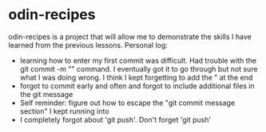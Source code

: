 # odin-recipes
odin-recipes is a project that will allow me to demonstrate the skills I have learned from the previous lessons.
Personal log:
- learning how to enter my first commit was difficult. Had trouble with the git commit -m "" command. I eventually got it to go through but not sure what I was doing wrong. I think I kept forgetting to add the " at the end
- forgot to commit early and often and forgot to include additional files in the git message
- Self reminder: figure out how to escape the "git commit message section" I kept running into
- I completely forgot about 'git push'. Don't forget 'git push'
